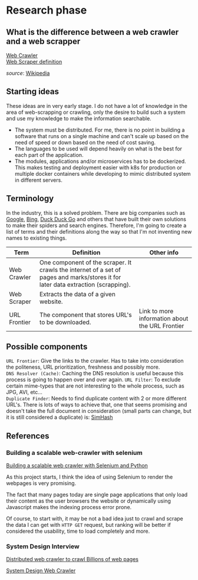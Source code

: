 # Research phase

## What is the difference between a web crawler and a web scrapper

[Web Crawler](https://en.wikipedia.org/wiki/Web_crawler)  
[Web Scraper definition](https://en.wikipedia.org/wiki/Web_scraping)  
  
*source*: [Wikipedia](https://en.wikipedia.org/)

## Starting ideas

These ideas are in very early stage. I do not have a lot of knowledge in the area of web-scrapping or crawling, only the desire to build such a system and use my knowledge to make
the information searchable.

- The system must be distributed. For me, there is no point in building a software that runs on a single machine and can't scale up based on the need of speed or down based
on the need of cost saving.
- The languages to be used will depend heavily on what is the best for each part of the application.
- The modules, applications and/or microservices has to be dockerized.
This makes testing and deployment easier with k8s for production or multiple docker containers while developing to mimic distributed system in different servers.

## Terminology

In the industry, this is a solved problem. There are big companies such as [Google](https://google.com), [Bing](https://bing.com), [Duck Duck Go](https://duckduckgo.com) and
others that have built their own solutions to make their spiders and search engines.
Therefore, I'm going to create a list of terms and their definitions along the way so that I'm not inventing new names to existing things.

|Term |Definition  | Other info |
| --- | --- | --- |
|Web Crawler|One component of the scraper. It crawls the internet of a set of pages and marks/stores it for later data extraction (scrapping).||
|Web Scraper|Extracts the data of a given website.||
|URL Frontier|The component that stores URL's to be downloaded.|Link to more information about the URL Frontier|

## Possible components

`URL Frontier`: Give the links to the crawler. Has to take into consideration the politeness, URL prioritization, freshness and possibly more.  
`DNS Resolver (Cache)`: Caching the DNS resolution is useful because this process is going to happen over and over again.
`URL Filter`: To exclude certain mime-types that are not interesting to the whole process, such as JPG, AVI, etc...  
`Duplicate Finder`: Needs to find duplicate content with 2 or more different URL's. There is lots of ways to achieve that, one that seems promising and doesn't take the full
document in consideration (small parts can change, but it is still considered a duplicate) is: [SimHash](https://en.wikipedia.org/wiki/SimHash)

## References

### Building a scalable web-crawler with selenium

[Building a scalable web crawler with Selenium and Python](https://towardsdatascience.com/build-a-scalable-web-crawler-with-selenium-and-pyhton-9c0c23e3ebe5)  

As this project starts, I think the idea of using Selenium to render the webpages is very promising.  

The fact that many pages today are single page applications that only load their content as the user browsers the website or dynamically using Javascript makes the indexing
process error prone.  

Of course, to start with, it may be not a bad idea just to crawl and scrape the data I can get with `HTTP GET` request, but ranking will be better if considered the usability,
time to load completely and more.  

### System Design Interview

[Distributed web crawler to crawl Billions of web pages](https://www.youtube.com/watch?v=BKZxZwUgL3Y)  

[System Design Web Crawler](https://siddarthkanted.wordpress.com/2020/08/16/system-design-web-crawler/)
